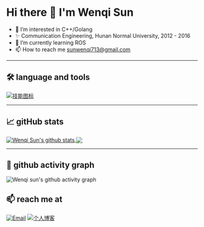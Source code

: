 # Hi there 👋 I'm Wenqi Sun
- 👀 I’m interested in C++/Golang
- ✨ Communication Engineering, Hunan Normal University, 2012 - 2016
- 🌱 I’m currently learning ROS
- 📫 How to reach me sunwenqi713@gmail.com

---

## 🛠️ language and tools

[![技能图标](https://skillicons.dev/icons?i=c,cpp,dotnet,go,python,java,qt,ros,docker,cmake,git,github,visualstudio,vscode)](https://skillicons.dev)  

---

## 📈 gitHub stats
<a href="https://github.com/sunwenqi0713/github-readme-stats">
  <img align="center" src="https://github-readme-stats.vercel.app/api?username=sunwenqi0713&show_icons=true&include_all_commits=true&theme=buefy&hide_border=true" alt="Wenqi Sun's github stats" />
</a>
<a href="https://github.com/sunwenqi0713/github-readme-stats">
  <img align="center" src="https://github-readme-stats.vercel.app/api/top-langs/?username=sunwenqi0713&layout=compact&theme=buefy&hide_border=true" />
</a>

---

## 👀 github activity graph
![Wenqi sun's github activity graph](https://github-readme-activity-graph.vercel.app/graph?username=sunwenqi0713&theme=github)

## 📫 reach me at

[![Email](https://img.shields.io/badge/邮箱-sunwenqi713@gmail.com-important?style=flat&logo=gmail)](mailto:sunwenqi713@gmail.com)
[![个人博客](https://img.shields.io/badge/博客-CSDN-green?style=flat&logo=wordpress)](https://blog.csdn.net/laplaya?type=blog)

